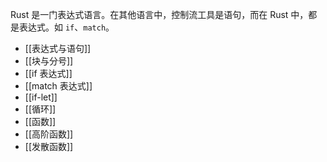 Rust 是一门表达式语言。在其他语言中，控制流工具是语句，而在 Rust 中，都是表达式。如 `if`、`match`。
 
- [[表达式与语句]]
- [[块与分号]]
- [[if 表达式]]
- [[match 表达式]]
- [[if-let]]
- [[循环]]
- [[函数]]
- [[高阶函数]]
- [[发散函数]]